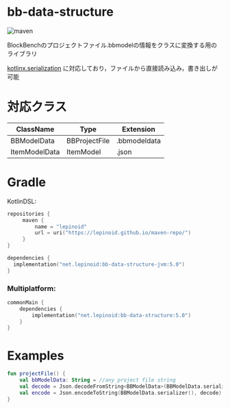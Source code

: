 # bb-data-structure

![maven](https://img.shields.io/maven-metadata/v?metadataUrl=https%3A%2F%2Flepinoid.github.io%2Fmaven-repo%2Fnet%2Flepinoid%2Fbb-data-structure%2Fmaven-metadata.xml)

BlockBenchのプロジェクトファイル.bbmodelの情報をクラスに変換する用のライブラリ

[kotlinx.serialization](https://github.com/Kotlin/kotlinx.serialization) に対応しており，ファイルから直接読み込み，書き出しが可能

# 対応クラス

| ClassName     | Type          | Extension    |
| ------------- | ------------- | ------------ |
| BBModelData   | BBProjectFile | .bbmodeldata |
| ItemModelData | ItemModel     | .json        |



# Gradle

KotlinDSL:

```kotlin
repositories {
     maven { 
         name = "lepinoid"
         url = uri("https://lepinoid.github.io/maven-repo/")
     }
}

dependencies {
  implementation("net.lepinoid:bb-data-structure-jvm:5.0")
}
```

### Multiplatform:

```kotlin
commonMain {
    dependencies {
        implementation("net.lepinoid:bb-data-structure:5.0")
    }
}
```



# Examples

```kotlin
fun projectFile() {
    val bbModelData: String = //any project file string
    val decode = Json.decodeFromString<BBModelData>(BBModelData.serializer(), bbModelData)
    val encode = Json.encodeToString(BBModelData.serializer(), decode)
}
```
